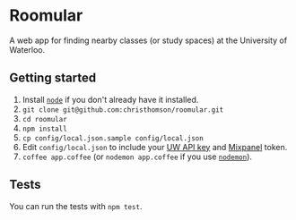 Roomular
========

A web app for finding nearby classes (or study spaces) at the University of Waterloo.

## Getting started
1. Install [`node`](http://nodejs.org/) if you don't already have it installed.
2. `git clone git@github.com:christhomson/roomular.git`
3. `cd roomular`
4. `npm install`
5. `cp config/local.json.sample config/local.json`
6. Edit `config/local.json` to include your [UW API key](http://api.uwaterloo.ca/#!/keygen) and [Mixpanel](http://mixpanel.com) token.
7. `coffee app.coffee` (or `nodemon app.coffee` if you use [`nodemon`](https://github.com/remy/nodemon)).

## Tests
You can run the tests with `npm test`.
